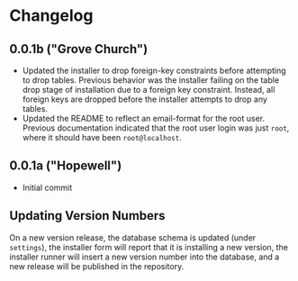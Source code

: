 # Changelog

## 0.0.1b ("Grove Church")

- Updated the installer to drop foreign-key constraints before attempting to drop tables. Previous behavior was the installer failing on the table drop stage of installation due to a foreign key constraint. Instead, all foreign keys are dropped before the installer attempts to drop any tables.
- Updated the README to reflect an email-format for the root user. Previous documentation indicated that the root user login was just `root`, where it should have been `root@localhost`.

## 0.0.1a ("Hopewell")

- Initial commit

## Updating Version Numbers

On a new version release, the database schema is updated (under `settings`), the installer form will report that it is installing a new version, the installer runner will insert a new version number into the database, and a new release will be published in the repository. 
